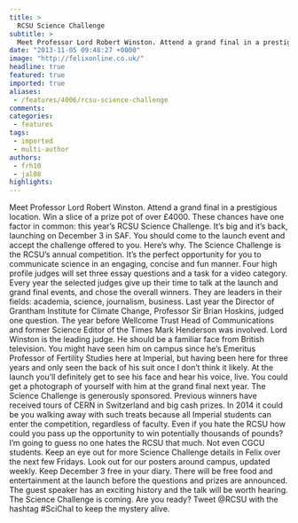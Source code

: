 ```yaml
---
title: >
  RCSU Science Challenge
subtitle: >
  Meet Professor Lord Robert Winston. Attend a grand final in a prestigious location. Win a slice of a prize pot of over £4000.
date: "2013-11-05 09:48:27 +0000"
image: "http://felixonline.co.uk/"
headline: true
featured: true
imported: true
aliases:
 - /features/4006/rcsu-science-challenge
comments:
categories:
 - features
tags:
 - imported
 - multi-author
authors:
 - frh10
 - jal08
highlights:
---
```


Meet Professor Lord Robert Winston. Attend a grand final in a prestigious location. Win a slice of a prize pot of over £4000.
 These chances have one factor in common: this year’s RCSU Science Challenge. It’s big and it’s back, launching on December 3 in SAF. You should come to the launch event and accept the challenge offered to you. Here’s why.
 The Science Challenge is the RCSU’s annual competition. It’s the perfect opportunity for you to communicate science in an engaging, concise and fun manner. Four high profile judges will set three essay questions and a task for a video category.
 Every year the selected judges give up their time to talk at the launch and grand final events, and chose the overall winners. They are leaders in their fields: academia, science, journalism, business. Last year the Director of Grantham Institute for Climate Change, Professor Sir Brian Hoskins, judged one question. The year before Wellcome Trust Head of Communications and former Science Editor of the Times Mark Henderson was involved.
 Lord Winston is the leading judge. He should be a familiar face from British television. You might have seen him on campus since he’s Emeritus Professor of Fertility Studies here at Imperial, but having been here for three years and only seen the back of his suit once I don’t think it likely. At the launch you’ll definitely get to see his face and hear his voice, live. You could get a photograph of yourself with him at the grand final next year.
 The Science Challenge is generously sponsored. Previous winners have received tours of CERN in Switzerland and big cash prizes. In 2014 it could be you walking away with such treats because all Imperial students can enter the competition, regardless of faculty. Even if you hate the RCSU how could you pass up the opportunity to win potentially thousands of pounds? I’m going to guess no one hates the RCSU that much. Not even CGCU students.
 Keep an eye out for more Science Challenge details in Felix over the next few Fridays. Look out for our posters around campus, updated weekly. Keep December 3 free in your diary. There will be free food and entertainment at the launch before the questions and prizes are announced. The guest speaker has an exciting history and the talk will be worth hearing.
 The Science Challenge is coming. Are you ready? Tweet @RCSU with the hashtag #SciChal to keep the mystery alive.

